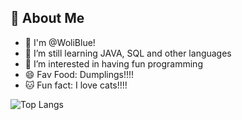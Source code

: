 ## 🚀 About Me
- 👋 I'm @WoliBlue! 
- 🧠 I’m still learning JAVA, SQL and other languages
- 👀 I’m interested in having fun programming
- 😄 Fav Food: Dumplings!!!!
- 🐱 Fun fact: I love cats!!!!

![Top Langs](https://github-readme-stats.vercel.app/api/top-langs/?username=anuraghazra&layout=compact)
